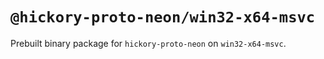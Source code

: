 # `@hickory-proto-neon/win32-x64-msvc`

Prebuilt binary package for `hickory-proto-neon` on `win32-x64-msvc`.
